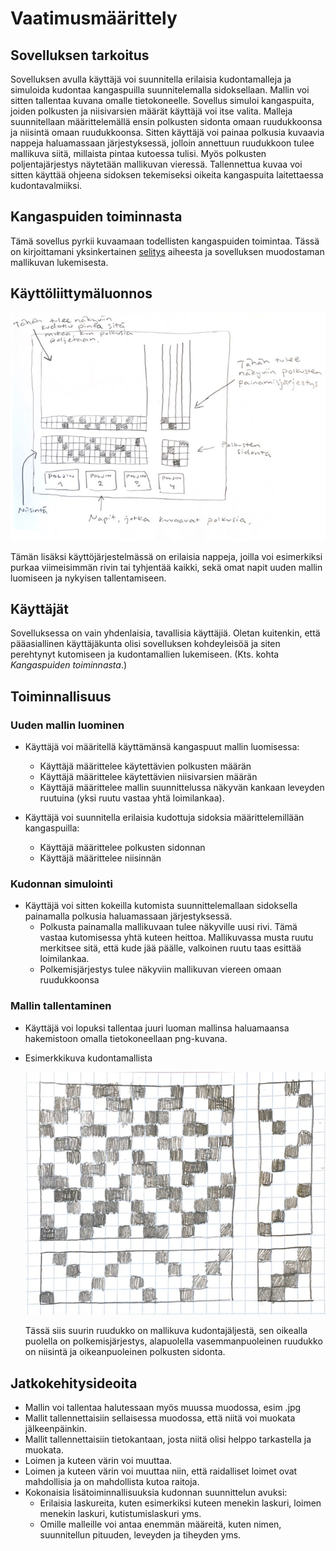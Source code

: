 # Vaatimusmäärittely

## Sovelluksen tarkoitus
Sovelluksen avulla käyttäjä voi suunnitella erilaisia kudontamalleja ja simuloida kudontaa kangaspuilla suunnitelemalla sidoksellaan. 
Mallin voi sitten tallentaa kuvana omalle tietokoneelle.
Sovellus simuloi kangaspuita, joiden polkusten ja niisivarsien määrät käyttäjä voi itse valita. 
Malleja suunnitellaan määrittelemällä ensin polkusten sidonta omaan ruudukkoonsa ja niisintä omaan ruudukkoonsa.
Sitten käyttäjä voi painaa polkusia kuvaavia nappeja haluamassaan järjestyksessä, jolloin annettuun ruudukkoon tulee mallikuva siitä, millaista pintaa kutoessa tulisi. 
Myös polkusten poljentajärjestys näytetään mallikuvan vieressä. Tallennettua kuvaa voi sitten käyttää ohjeena sidoksen tekemiseksi oikeita kangaspuita laitettaessa kudontavalmiiksi.

## Kangaspuiden toiminnasta
Tämä sovellus pyrkii kuvaamaan todellisten kangaspuiden toimintaa. Tässä on kirjoittamani yksinkertainen [selitys](https://github.com/emmakamutta/ot-harjoitustyo/blob/master/dokumentaatio/kangaspuiden_toiminnasta.md) aiheesta ja sovelluksen muodostaman mallikuvan lukemisesta.


## Käyttöliittymäluonnos
![Käyttisluonnos kuva](https://github.com/emmakamutta/ot-harjoitustyo/blob/master/dokumentaatio/kuvat/kayttisluonnos.png)

Tämän lisäksi käyttöjärjestelmässä on erilaisia nappeja, joilla voi esimerkiksi purkaa viimeisimmän rivin tai tyhjentää kaikki, sekä omat napit uuden mallin luomiseen ja nykyisen tallentamiseen.

## Käyttäjät
Sovelluksessa on vain yhdenlaisia, tavallisia käyttäjiä. Oletan kuitenkin, että pääasiallinen käyttäjäkunta olisi sovelluksen kohdeyleisöä ja siten perehtynyt kutomiseen ja kudontamallien lukemiseen. (Kts. kohta *Kangaspuiden toiminnasta*.)

## Toiminnallisuus
### Uuden mallin luominen
-  Käyttäjä voi määritellä käyttämänsä kangaspuut mallin luomisessa: 
   - Käyttäjä määrittelee käytettävien polkusten määrän 
   - Käyttäjä määrittelee käytettävien niisivarsien määrän
   - Käyttäjä määrittelee mallin suunnittelussa näkyvän kankaan leveyden ruutuina (yksi ruutu vastaa yhtä loimilankaa).
  
- Käyttäjä voi suunnitella erilaisia kudottuja sidoksia määrittelemillään kangaspuilla:
  - Käyttäjä määrittelee polkusten sidonnan
  - Käyttäjä määrittelee niisinnän
  
### Kudonnan simulointi
- Käyttäjä voi sitten kokeilla kutomista suunnittelemallaan sidoksella painamalla polkusia haluamassaan järjestyksessä.
  - Polkusta painamalla mallikuvaan tulee näkyville uusi rivi. Tämä vastaa kutomisessa yhtä kuteen heittoa. Mallikuvassa musta ruutu merkitsee sitä, että kude jää päälle, valkoinen ruutu taas esittää loimilankaa.
  - Polkemisjärjestys tulee näkyviin mallikuvan viereen omaan ruudukkoonsa
  
### Mallin tallentaminen
- Käyttäjä voi lopuksi tallentaa juuri luoman mallinsa haluamaansa hakemistoon omalla tietokoneellaan png-kuvana.

- Esimerkkikuva kudontamallista

   ![esimerkkikuva](https://github.com/emmakamutta/ot-harjoitustyo/blob/master/dokumentaatio/kuvat/esimerkki.png)
   
   Tässä siis suurin ruudukko on mallikuva kudontajäljestä, sen oikealla puolella on polkemisjärjestys, alapuolella vasemmanpuoleinen ruudukko on niisintä ja oikeanpuoleinen polkusten sidonta.


## Jatkokehitysideoita
- Mallin voi tallentaa halutessaan myös muussa muodossa, esim .jpg
- Mallit tallennettaisiin sellaisessa muodossa, että niitä voi muokata jälkeenpäinkin.
- Mallit tallennettaisiin tietokantaan, josta niitä olisi helppo tarkastella ja muokata.
- Loimen ja kuteen värin voi muuttaa.
- Loimen ja kuteen värin voi muuttaa niin, että raidalliset loimet ovat mahdollisia ja on mahdollista kutoa raitoja. 
- Kokonaisia lisätoiminnallisuuksia kudonnan suunnittelun avuksi: 
  - Erilaisia laskureita, kuten esimerkiksi kuteen menekin laskuri, loimen menekin laskuri, kutistumislaskuri yms. 
  - Omille malleille voi antaa enemmän määreitä, kuten nimen, suunnitellun pituuden, leveyden ja tiheyden yms.
